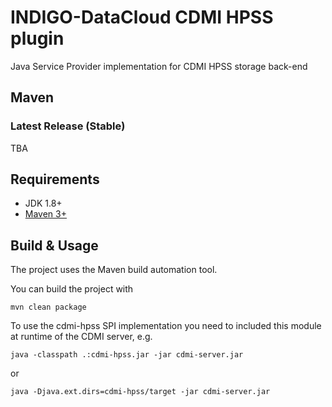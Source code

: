 # INDIGO-DataCloud CDMI HPSS plugin
Java Service Provider implementation for CDMI HPSS storage back-end

## Maven
### Latest Release (Stable)
TBA

## Requirements

* JDK 1.8+
* [Maven 3+](https://maven.apache.org/)

## Build & Usage
The project uses the Maven build automation tool.

You can build the project with
```
mvn clean package
```

To use the cdmi-hpss SPI implementation you need to included this module at runtime of the CDMI server, e.g.

```
java -classpath .:cdmi-hpss.jar -jar cdmi-server.jar
```
or
```
java -Djava.ext.dirs=cdmi-hpss/target -jar cdmi-server.jar
```
